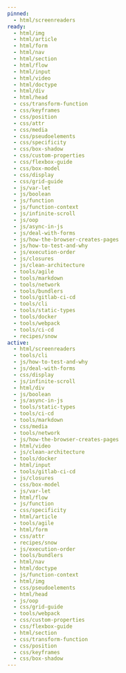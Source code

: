 ```yaml
---
pinned:
  - html/screenreaders
ready:
  - html/img
  - html/article
  - html/form
  - html/nav
  - html/section
  - html/flow
  - html/input
  - html/video
  - html/doctype
  - html/div
  - html/head
  - css/transform-function
  - css/keyframes
  - css/position
  - css/attr
  - css/media
  - css/pseudoelements
  - css/specificity
  - css/box-shadow
  - css/custom-properties
  - css/flexbox-guide
  - css/box-model
  - css/display
  - css/grid-guide
  - js/var-let
  - js/boolean
  - js/function
  - js/function-context
  - js/infinite-scroll
  - js/oop
  - js/async-in-js
  - js/deal-with-forms
  - js/how-the-browser-creates-pages
  - js/how-to-test-and-why
  - js/execution-order
  - js/closures
  - js/clean-architecture
  - tools/agile
  - tools/markdown
  - tools/network
  - tools/bundlers
  - tools/gitlab-ci-cd
  - tools/cli
  - tools/static-types
  - tools/docker
  - tools/webpack
  - tools/ci-cd
  - recipes/snow
active:
  - html/screenreaders
  - tools/cli
  - js/how-to-test-and-why
  - js/deal-with-forms
  - css/display
  - js/infinite-scroll
  - html/div
  - js/boolean
  - js/async-in-js
  - tools/static-types
  - tools/ci-cd
  - tools/markdown
  - css/media
  - tools/network
  - js/how-the-browser-creates-pages
  - html/video
  - js/clean-architecture
  - tools/docker
  - html/input
  - tools/gitlab-ci-cd
  - js/closures
  - css/box-model
  - js/var-let
  - html/flow
  - js/function
  - css/specificity
  - html/article
  - tools/agile
  - html/form
  - css/attr
  - recipes/snow
  - js/execution-order
  - tools/bundlers
  - html/nav
  - html/doctype
  - js/function-context
  - html/img
  - css/pseudoelements
  - html/head
  - js/oop
  - css/grid-guide
  - tools/webpack
  - css/custom-properties
  - css/flexbox-guide
  - html/section
  - css/transform-function
  - css/position
  - css/keyframes
  - css/box-shadow
---
```


